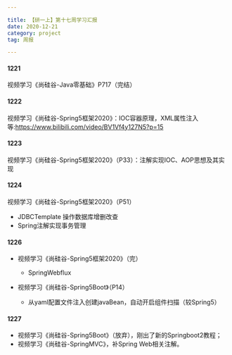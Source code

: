 ```yaml
---

title: 【研一上】第十七周学习汇报
date: 2020-12-21
category: project
tag: 周报

---
```




#### 1221

视频学习《尚硅谷-Java零基础》P717（完结）

#### 1222

视频学习《尚硅谷-Spring5框架2020》：IOC容器原理，XML属性注入等:https://www.bilibili.com/video/BV1Vf4y127N5?p=15 

#### 1223

视频学习《尚硅谷-Spring5框架2020》（P33）：注解实现IOC、AOP思想及其实现

#### 1224

视频学习《尚硅谷-Spring5框架2020》（P51）

* JDBCTemplate 操作数据库增删改查
* Spring注解实现事务管理

#### 1226

* 视频学习《尚硅谷-Spring5框架2020》（完）
  * SpringWebflux

* 视频学习《尚硅谷-Spring5Boot》（P14）
  * 从yaml配置文件注入创建javaBean，自动开启组件扫描（较Spring5）

#### 1227

* 视频学习《尚硅谷-Spring5Boot》（放弃），刚出了新的Springboot2教程；
* 视频学习《尚硅谷-SpringMVC》，补Spring Web相关注解。









